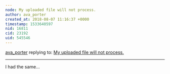 ```yaml
---
node: My uploaded file will not process.
author: ava_porter
created_at: 2018-08-07 11:16:37 +0000
timestamp: 1533640597
nid: 16811
cid: 23192
uid: 545546
---
```




[ava_porter](../profile/ava_porter) replying to: [My uploaded file will not process.](../notes/JadaBada/07-30-2018/my-uploaded-file-will-not-process)

----
I had the same...